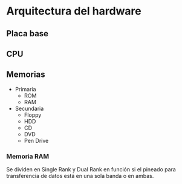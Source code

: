 # Arquitectura del hardware

## Placa base
## CPU
## Memorias
+ Primaria
  + ROM
  + RAM
+ Secundaria
  + Floppy
  + HDD
  + CD
  + DVD
  + Pen Drive
### Memoria RAM
Se dividen en Single Rank y Dual Rank en función si el pineado para transferencia de datos está en una sola banda o en ambas.
